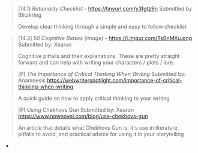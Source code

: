 >[14.1] *Rationality Checklist* -  <https://tinyurl.com/y3fgtz9n>
> Submitted by Blitzkrieg
> 
> Develop clear thinking through a simple and easy to follow checklist

> [14.3] *50 Cognitive Biases (image)* - <https://i.imgur.com/TsBnMKu.png>
> Submitted by: Xearon
> 
> Cognitive pitfalls and their explanations. These are pretty straight forward and can help with writing your characters / plots / lore.

> [P] *The Importance of Critical Thinking When Writing*
> Submitted by: Anamnesis 
> <https://webwriterspotlight.com/importance-of-critical-thinking-when-writing>
> 
> A quick guide on how to apply critical thinking to your writing

> [P] Using Chekhovs Gun
> Submitted by: Xearon
> <https://www.nownovel.com/blog/use-chekhovs-gun>
> 
> An article that details what Chekhovs Gun is, it's use in literature, pitfalls to avoid, and practical advice for using it in your storytelling 
-
